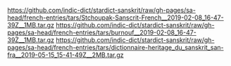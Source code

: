 https://github.com/indic-dict/stardict-sanskrit/raw/gh-pages/sa-head/french-entries/tars/Stchoupak-Sanscrit-French__2019-02-08_16-47-39Z__1MB.tar.gz
https://github.com/indic-dict/stardict-sanskrit/raw/gh-pages/sa-head/french-entries/tars/burnouf__2019-02-08_16-47-39Z__1MB.tar.gz
https://github.com/indic-dict/stardict-sanskrit/raw/gh-pages/sa-head/french-entries/tars/dictionnaire-heritage_du_sanskrit_san-fra__2019-05-15_15-41-49Z__2MB.tar.gz
